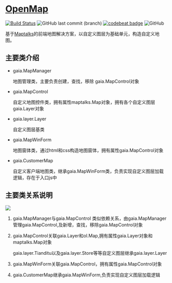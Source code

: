 # [OpenMap](https://osgis.cn)

[![Build Status](https://travis-ci.org/AllanHao/openmap.svg?branch=maptalks)](https://travis-ci.org/AllanHao/openmap) 
![GitHub last commit (branch)](https://img.shields.io/github/last-commit/allanhao/openmap/maptalks.svg)
[![codebeat badge](https://codebeat.co/badges/35f2762d-2cb6-44a4-b029-cbaacfa72d5a)](https://codebeat.co/projects/github-com-allanhao-openmap-maptalks)
![GitHub](https://img.shields.io/github/license/AllanHao/openmap.svg)


基于[Maptalks](https://maptalks.org)的前端地图解决方案，以自定义图层为基础单元，构造自定义地图。 

## 主要类介绍

* gaia.MapManager

  地图管理类，主要负责创建，查找，移除 gaia.MapControl对象

* gaia.MapControl

  自定义地图控件类，拥有属性maptalks.Map对象，拥有各个自定义图层gaia.Layer对象

* gaia.layer.Layer

  自定义图层基类

* gaia.MapWinForm

  地图窗体类，通过html和css构造地图窗体，拥有属性gaia.MapControl对象

* gaia.CustomerMap

  自定义客户端地图类，继承gaia.MapWinForm类，负责实现自定义图层加载逻辑，存在于入口js中

## 主要类关系说明

![](./src/gaia/img/openmap_UML.png)

1. gaia.MapManager与gaia.MapControl 类似依赖关系，由gaia.MapManager管理gaia.MapControl,及新增，查找，移除gaia.MapControl对象

2. gaia.MapControl关联gaia.Layer和ol.Map,拥有属性gaia.Layer对象和maptalks.Map对象

   gaia.layer.Tianditu以及gaia.layer.Store等等自定义图层继承gaia.layer.Layer

3. gaia.MapWinForm关联gaia.MapControl，拥有属性gaia.MapControl对象

4. gaia.CustomerMap继承gaia.MapWinForm,负责实现自定义图层加载逻辑
